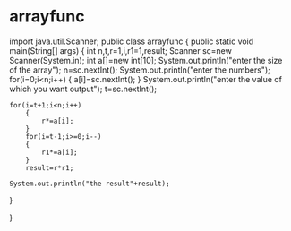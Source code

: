 # arrayfunc
import java.util.Scanner;
public class arrayfunc
{
    public static void main(String[] args)
    {
        int n,t,r=1,i,r1=1,result; 
        Scanner sc=new Scanner(System.in);
        int a[]=new int[10];
        System.out.println("enter the size of the array");
        n=sc.nextInt();
        System.out.println("enter the numbers");
        for(i=0;i<n;i++)
     {
        a[i]=sc.nextInt();
    }
    System.out.println("enter the value of which you want output");
    t=sc.nextInt();
    
    for(i=t+1;i<n;i++)
        {
            r*=a[i];
        }
        for(i=t-1;i>=0;i--)
        {
            r1*=a[i];
        }
        result=r*r1;
        
    System.out.println("the result"+result);
}

}
            
    
  
